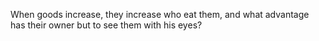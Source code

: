When goods increase, they increase who eat them, and what advantage has their owner but to see them with his eyes?
